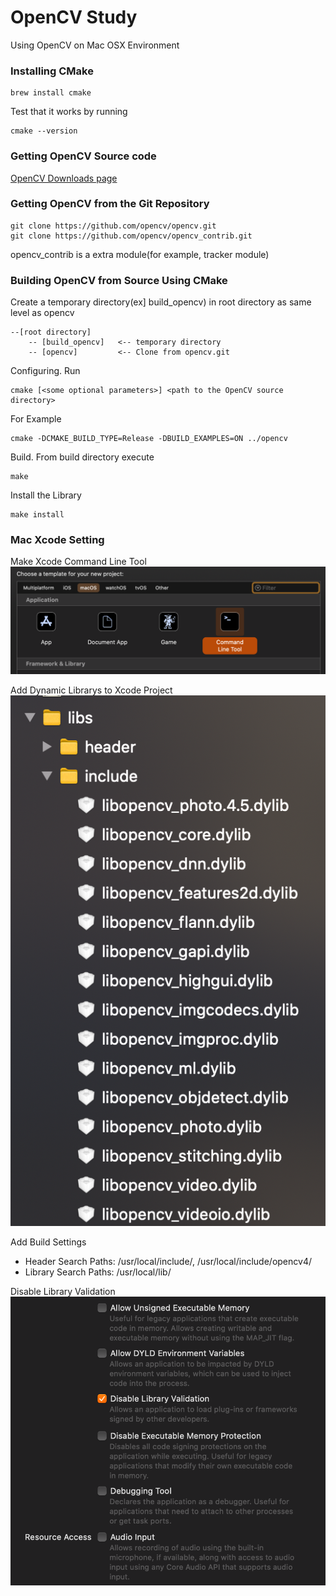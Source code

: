 # OpenCV Study
Using OpenCV on Mac OSX Environment

### Installing CMake
```
brew install cmake
```
Test that it works by running
```
cmake --version
```

### Getting OpenCV Source code
[OpenCV Downloads page](https://opencv.org/releases/)

### Getting OpenCV from the Git Repository
```
git clone https://github.com/opencv/opencv.git
git clone https://github.com/opencv/opencv_contrib.git
```
opencv_contrib is a extra module(for example, tracker module)

### Building OpenCV from Source Using CMake
Create a temporary directory(ex] build_opencv) in root directory as same level as opencv
```
--[root directory]
    -- [build_opencv]   <-- temporary directory
    -- [opencv]         <-- Clone from opencv.git
```

Configuring. Run 
```
cmake [<some optional parameters>] <path to the OpenCV source directory>
```
For Example
```
cmake -DCMAKE_BUILD_TYPE=Release -DBUILD_EXAMPLES=ON ../opencv
```

Build. From build directory execute
```
make
```

Install the Library
```
make install
```

### Mac Xcode Setting
Make Xcode Command Line Tool
![commandLineTool](images/commandLineTool.PNG)

Add Dynamic Librarys to Xcode Project
![dylibs](images/opencv_dylibs.PNG)

Add Build Settings
- Header Search Paths: /usr/local/include/, /usr/local/include/opencv4/
- Library Search Paths: /usr/local/lib/

Disable Library Validation
![dylibs](images/disableLibValidation.PNG)